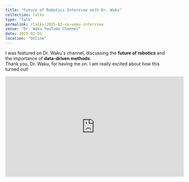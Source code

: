 ```yaml
---
title: "Future of Robotics Interview with Dr. Waku"
collection: talks
type: "Talk"
permalink: /talks/2025-02-xx-waku-interview
venue: "Dr. Waku YouTube Channel"
date: 2025-02-01
location: "Online"
---
```


I was featured on Dr. Waku's channel, discussing the **future of robotics** and the importance of **data-driven methods**.  
Thank you, Dr. Waku, for having me on. I am really excited about how this turned out!

<iframe width="560" height="315" src="https://www.youtube.com/embed/89P2Kckr2RQ" title="YouTube video player" frameborder="0" allow="accelerometer; autoplay; clipboard-write; encrypted-media; gyroscope; picture-in-picture" allowfullscreen></iframe>